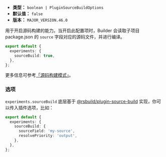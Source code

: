 - **类型：** `boolean | PluginSourceBuildOptions`
- **默认值：** `false`
- **版本：** `MAJOR_VERSION.46.0`

用于开启源码构建的能力。当开启此配置项时，Builder 会读取子项目 package.json 的 `source` 字段对应的源码文件，并进行编译。

```ts
export default {
  experiments: {
    sourceBuild: true,
  },
};
```

更多信息可参考[「源码构建模式」](https://modernjs.dev/guides/advanced-features/source-build.html)。

### 选项

`experiments.sourceBuild` 底层基于 [@rsbuild/plugin-source-build](https://github.com/rspack-contrib/rsbuild-plugin-source-build?tab=readme-ov-file#options) 实现，你可以传入插件选项，比如：

```ts
export default {
  experiments: {
    sourceBuild: {
      sourceField: 'my-source',
      resolvePriority: 'output',
    },
  },
};
```
